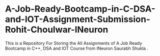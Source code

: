 # A-Job-Ready-Bootcamp-in-C-DSA-and-IOT-Assignment-Submission-Rohit-Choulwar-INeuron
This is a Repository For Storing the All Assignments of A Job Ready Bootcamp in C++, DSA and IOT Course from INeuron Saurabh Shukla .
